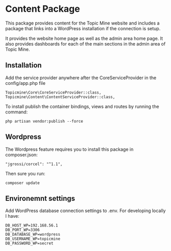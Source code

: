 # Content Package

This package provides content for the Topic Mine website and includes a package that links into 
a WordPress installation if the connection is setup.

It provides the website home page as well as the admin area home page. It also provides dashboards 
for each of the main sections in the admin area of Topic Mine.

## Installation

Add the service provider anywhere after the CoreServiceProvider in the config/app.php file

    Topicmine\Core\CoreServiceProvider::class,
    Topicmine\Content\ContentServiceProvider::class,

To install publish the container bindings, views and routes by running the command:

    php artisan vendor:publish --force
    
## Wordpress

The Wordpress feature requires you to install this package in composer.json:
    
    "jgrossi/corcel": "^1.1",

Then sure you run:

    composer update
    
## Environemnt settings

Add WordPress database connection settings to .env. For developing locally I have:

    DB_HOST_WP=192.168.56.1
    DB_PORT_WP=3306
    DB_DATABASE_WP=wordpress
    DB_USERNAME_WP=topicmine
    DB_PASSWORD_WP=secret